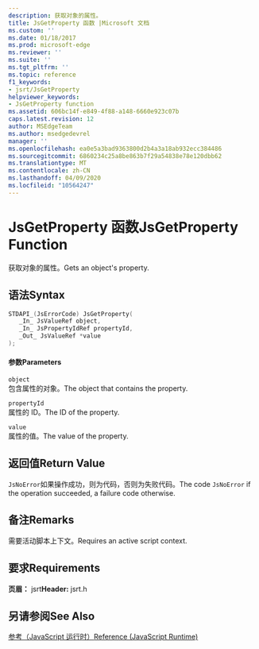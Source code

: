 ```yaml
---
description: 获取对象的属性。
title: JsGetProperty 函数 |Microsoft 文档
ms.custom: ''
ms.date: 01/18/2017
ms.prod: microsoft-edge
ms.reviewer: ''
ms.suite: ''
ms.tgt_pltfrm: ''
ms.topic: reference
f1_keywords:
- jsrt/JsGetProperty
helpviewer_keywords:
- JsGetProperty function
ms.assetid: 606bc14f-e849-4f88-a148-6660e923c07b
caps.latest.revision: 12
author: MSEdgeTeam
ms.author: msedgedevrel
manager: ''
ms.openlocfilehash: ea0e5a3bad9363800d2b4a3a18ab932ecc384486
ms.sourcegitcommit: 6860234c25a8be863b7f29a54838e78e120dbb62
ms.translationtype: MT
ms.contentlocale: zh-CN
ms.lasthandoff: 04/09/2020
ms.locfileid: "10564247"
---
```

# <span data-ttu-id="de10f-103">JsGetProperty 函数</span><span class="sxs-lookup"><span data-stu-id="de10f-103">JsGetProperty Function</span></span>
<span data-ttu-id="de10f-104">获取对象的属性。</span><span class="sxs-lookup"><span data-stu-id="de10f-104">Gets an object's property.</span></span>  
  
## <span data-ttu-id="de10f-105">语法</span><span class="sxs-lookup"><span data-stu-id="de10f-105">Syntax</span></span>  
  
```cpp  
STDAPI_(JsErrorCode) JsGetProperty(  
   _In_ JsValueRef object,  
   _In_ JsPropertyIdRef propertyId,  
   _Out_ JsValueRef *value  
);  
```  
  
#### <span data-ttu-id="de10f-106">参数</span><span class="sxs-lookup"><span data-stu-id="de10f-106">Parameters</span></span>  
 `object`  
 <span data-ttu-id="de10f-107">包含属性的对象。</span><span class="sxs-lookup"><span data-stu-id="de10f-107">The object that contains the property.</span></span>  
  
 `propertyId`  
 <span data-ttu-id="de10f-108">属性的 ID。</span><span class="sxs-lookup"><span data-stu-id="de10f-108">The ID of the property.</span></span>  
  
 `value`  
 <span data-ttu-id="de10f-109">属性的值。</span><span class="sxs-lookup"><span data-stu-id="de10f-109">The value of the property.</span></span>  
  
## <span data-ttu-id="de10f-110">返回值</span><span class="sxs-lookup"><span data-stu-id="de10f-110">Return Value</span></span>  
 <span data-ttu-id="de10f-111">`JsNoError`如果操作成功，则为代码，否则为失败代码。</span><span class="sxs-lookup"><span data-stu-id="de10f-111">The code `JsNoError` if the operation succeeded, a failure code otherwise.</span></span>  
  
## <span data-ttu-id="de10f-112">备注</span><span class="sxs-lookup"><span data-stu-id="de10f-112">Remarks</span></span>  
 <span data-ttu-id="de10f-113">需要活动脚本上下文。</span><span class="sxs-lookup"><span data-stu-id="de10f-113">Requires an active script context.</span></span>  
  
## <span data-ttu-id="de10f-114">要求</span><span class="sxs-lookup"><span data-stu-id="de10f-114">Requirements</span></span>  
 <span data-ttu-id="de10f-115">**页眉：** jsrt</span><span class="sxs-lookup"><span data-stu-id="de10f-115">**Header:** jsrt.h</span></span>  
  
## <span data-ttu-id="de10f-116">另请参阅</span><span class="sxs-lookup"><span data-stu-id="de10f-116">See Also</span></span>  
 [<span data-ttu-id="de10f-117">参考（JavaScript 运行时）</span><span class="sxs-lookup"><span data-stu-id="de10f-117">Reference (JavaScript Runtime)</span></span>](../chakra-hosting/reference-javascript-runtime.md)